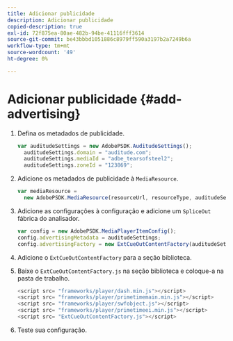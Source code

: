 ```yaml
---
title: Adicionar publicidade
description: Adicionar publicidade
copied-description: true
exl-id: 72f875ea-80ae-482b-94be-41116fff3614
source-git-commit: be43bbbd1051886c8979ff590a3197b2a7249b6a
workflow-type: tm+mt
source-wordcount: '49'
ht-degree: 0%

---
```


# Adicionar publicidade {#add-advertising}

1. Defina os metadados de publicidade.

   ```js
   var auditudeSettings = new AdobePSDK.AuditudeSettings(); 
     auditudeSettings.domain = "auditude.com"; 
     auditudeSettings.mediaId = "adbe_tearsofsteel2"; 
     auditudeSettings.zoneId = "123869";
   ```

1. Adicione os metadados de publicidade à `MediaResource`.

   ```js
   var mediaResource =  
     new AdobePSDK.MediaResource(resourceUrl, resourceType, auditudeSettings, false);
   ```

1. Adicione as configurações à configuração e adicione um `SpliceOut` fábrica do analisador.

   ```js
   var config = new AdobePSDK.MediaPlayerItemConfig(); 
   config.advertisingMetadata = auditudeSettings; 
   config.advertisingFactory = new ExtCueOutContentFactory(auditudeSettings);
   ```

1. Adicione o `ExtCueOutContentFactory` para a seção biblioteca.
1. Baixe o `ExtCueOutContentFactory.js` na seção biblioteca e coloque-a na pasta de trabalho.

   ```js
   <script src= "frameworks/player/dash.min.js"></script> 
   <script src= "frameworks/player/primetimemain.min.js"></script> 
   <script src= "frameworks/player/swfobject.js"></script> 
   <script src= "frameworks/player/primetimeei.min.js"></script> 
   <script src= "ExtCueOutContentFactory.js"></script>
   ```

1. Teste sua configuração.
